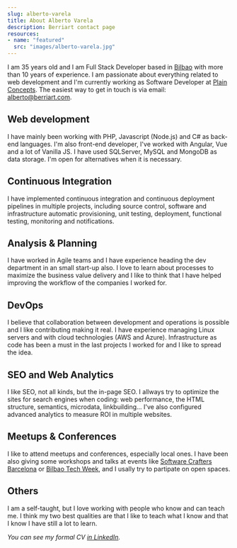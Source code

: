 ```yaml
---
slug: alberto-varela
title: About Alberto Varela
description: Berriart contact page
resources:
- name: "featured"
  src: "images/alberto-varela.jpg"
---
```


I am 35 years old and I am Full Stack Developer based in <a data-toggle="bilbaoModal" href="#bilbaoModal">Bilbao</a> with more than 10 years of experience. I am passionate about everything related to web development and I'm currently working as Software Developer at <a href="https://www.plainconcepts.com/">Plain Concepts</a>. The easiest way
to get in touch is via email: [alberto@berriart.com](mailto:alberto@berriart.com).

## <i class="fa fa-code" aria-hidden="true"></i> Web development

I have mainly been working with PHP, Javascript (Node.js) and C# as back-end languages. I'm also front-end developer, I've worked with Angular, Vue and
a lot of Vanilla JS. I have used SQLServer, MySQL and MongoDB as data storage. I'm open for alternatives when it is necessary.

## <i class="fa fa-cog" aria-hidden="true"></i> Continuous Integration

I have implemented continuous integration and continuous deployment pipelines in multiple projects, including source control, software and
infrastructure automatic provisioning, unit testing, deployment, functional testing, monitoring and notifications.

## <i class="fa fa-comments-o" aria-hidden="true"></i> Analysis &amp; Planning

I have worked in Agile teams and I have experience heading the dev department in an small start-up also. I love to learn about processes to maximize the business value delivery and I like to think that I have helped improving the workflow of the companies I worked for.

## <i class="fa fa-server" aria-hidden="true"></i> DevOps

I believe that collaboration between development and operations is possible and I like contributing making it real. I have experience managing Linux
servers and with cloud technologies (AWS and Azure). Infrastructure as code has been a must in the last projects I worked for and I like
to spread the idea.

## <i class="fa fa-bar-chart" aria-hidden="true"></i> SEO and Web Analytics

I like SEO, not all kinds, but the in-page SEO. I allways try to optimize the sites for search engines when coding: web performance,
the HTML structure, semantics, microdata, linkbuilding... I've also configured advanced analytics to measure ROI in multiple
websites.

## <i class="fa fa-microphone" aria-hidden="true"></i> Meetups &amp; Conferences

I like to attend meetups and conferences, especially local ones. I have been also giving some workshops and talks at events like [Software Crafters Barcelona](https://scbcn.github.io/) or [Bilbao Tech Week](http://bilbaotechweek.eus/), and I usally try to partipate on open spaces.

## <i class="fa fa-hand-spock-o" aria-hidden="true"></i> Others

I am a self-taught, but I love working with people who know and can teach me. I think my two best qualities are that I like to teach what I know and
that I know I have still a lot to learn.

*You can see my formal CV [in LinkedIn](https://www.linkedin.com/in/artberri).*
